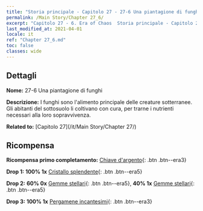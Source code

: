 ```yaml
---
title: "Storia principale - Capitolo 27 - 27-6 Una piantagione di funghi"
permalink: /Main Story/Chapter 27_6/
excerpt: "Capitolo 27 - 6. Era of Chaos  Storia principale - Capitolo 27_6. 27-6 Una piantagione di funghi"
last_modified_at: 2021-04-01
locale: it
ref: "Chapter 27_6.md"
toc: false
classes: wide
---
```


## Dettagli

 **Nome:** 27-6 Una piantagione di funghi

 **Descrizione:** I funghi sono l'alimento principale delle creature sotterranee. Gli abitanti del sottosuolo li coltivano con cura, per trarne i nutrienti necessari alla loro sopravvivenza.

 **Related to:** [Capitolo 27](/it/Main Story/Chapter 27/)

## Ricompensa

 **Ricompensa primo completamento:** [Chiave d'argento](/it/Items/con_693/){: .btn .btn--era3}

 **Drop 1:** **100% 1x** [Cristallo splendente](/it/Items/mat_101/){: .btn .btn--era5}

 **Drop 2:** **60% 0x** [Gemme stellari](/it/Items/mat_93/){: .btn .btn--era5}, **40% 1x** [Gemme stellari](/it/Items/mat_93/){: .btn .btn--era5}

 **Drop 3:** **100% 1x** [Pergamene incantesimi](/it/Items/con_694/){: .btn .btn--era3}

